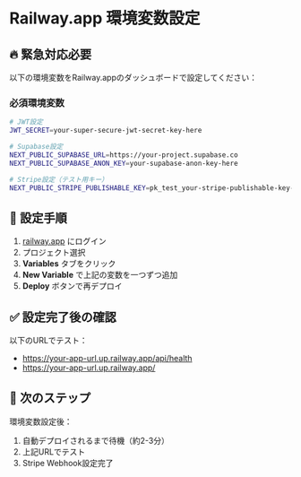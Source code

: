 # Railway.app 環境変数設定

## 🔥 緊急対応必要

以下の環境変数をRailway.appのダッシュボードで設定してください：

### 必須環境変数

```bash
# JWT設定
JWT_SECRET=your-super-secure-jwt-secret-key-here

# Supabase設定
NEXT_PUBLIC_SUPABASE_URL=https://your-project.supabase.co
NEXT_PUBLIC_SUPABASE_ANON_KEY=your-supabase-anon-key-here

# Stripe設定（テスト用キー）
NEXT_PUBLIC_STRIPE_PUBLISHABLE_KEY=pk_test_your-stripe-publishable-key-here
```

## 🎯 設定手順

1. [railway.app](https://railway.app) にログイン
2. プロジェクト選択
3. **Variables** タブをクリック
4. **New Variable** で上記の変数を一つずつ追加
5. **Deploy** ボタンで再デプロイ

## ✅ 設定完了後の確認

以下のURLでテスト：
- https://your-app-url.up.railway.app/api/health
- https://your-app-url.up.railway.app/

## 🔄 次のステップ

環境変数設定後：
1. 自動デプロイされるまで待機（約2-3分）
2. 上記URLでテスト
3. Stripe Webhook設定完了 